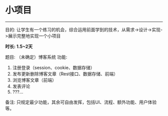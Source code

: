 ﻿# 小项目

---

目的: 让学生有一个练习的机会，综合运用前面学到的技术，从需求->设计->实现->展示完整地实现一个小项目

**时长: 1.5~2天**

题目: （未确定）博客系统
功能:

 1. 注册登录（session、cookie、数据存储）
 2. 发布更新删除博客文章（Rest接口、数据存储、前端）
 3. 浏览博客文章（前端）
 4. 发表评论
 5. ???...

备注: 只规定最少功能，其余可自由发挥，包括UI、流程、额外功能、用户体验等。